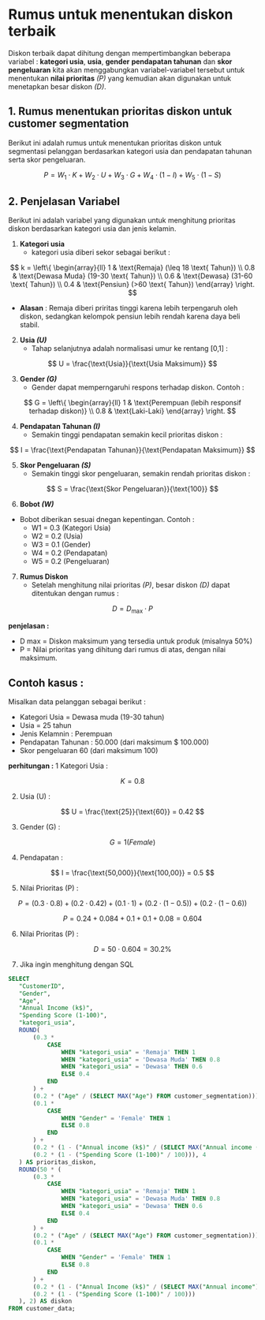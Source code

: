 # Rumus untuk menentukan diskon terbaik 

Diskon terbaik dapat dihitung dengan mempertimbangkan beberapa variabel : **kategori usia**, **usia**, **gender** **pendapatan tahunan** dan **skor pengeluaran** kita akan menggabungkan  variabel-variabel tersebut untuk menentukan **nilai prioritas** *(P)* yang kemudian akan digunakan untuk menetapkan besar diskon *(D)*.

## 1. Rumus menentukan prioritas diskon untuk customer segmentation 
Berikut ini adalah rumus untuk menentukan prioritas diskon untuk segmentasi pelanggan berdasarkan kategori usia dan pendapatan tahunan serta skor pengeluaran.

$$
P = W_1 \cdot K + W_2 \cdot U + W_3 \cdot G + W_4 \cdot (1 - I) + W_5 \cdot (1 - S)
$$

 ## 2. Penjelasan Variabel 
 Berikut ini adalah variabel yang digunakan untuk menghitung prioritas diskon berdasarkan kategori usia dan jenis kelamin.

 1. **Kategori usia**
    - kategori usia diberi sekor sebagai berikut : 

$$ 
    k = \left\{
    \begin{array}{ll}
    1 & \text{Remaja} (\leq 18 \text{ Tahun}) \\
    0.8 & \text{Dewasa Muda} (19-30 \text{ Tahun}) \\
    0.6 & \text{Dewasa} (31-60 \text{ Tahun}) \\
    0.4 & \text{Pensiun} (>60 \text{ Tahun})
    \end{array}
    \right.
$$
 
  - **Alasan** : Remaja diberi priritas tinggi karena lebih terpengaruh oleh diskon, sedangkan kelompok pensiun lebih rendah karena daya beli stabil.
 
 2. **Usia *(U)***
    - Tahap selanjutnya adalah normalisasi umur ke rentang [0,1] :

$$
U = \frac{\text{Usia}}{\text{Usia Maksimum}}
$$

 3. **Gender *(G)***
    - Gender dapat memperngaruhi respons terhadap diskon. Contoh : 

$$
G = \left\{
\begin{array}{ll}
1 & \text{Perempuan (lebih responsif terhadap diskon)} \\
0.8 & \text{Laki-Laki}
\end{array}
\right.
$$
 
 4. **Pendapatan Tahunan *(I)***
    - Semakin tinggi pendapatan semakin kecil prioritas diskon :

$$
I = \frac{\text{Pendapatan Tahunan}}{\text{Pendapatan Maksimum}}
$$
 
 5. **Skor Pengeluaran *(S)***
    - Semakin tinggi skor pengeluaran, semakin rendah prioritas diskon : 
    
$$
S = \frac{\text{Skor Pengeluaran}}{\text{100}}
$$
 
 6. **Bobot *(W)***
- Bobot diberikan sesuai dnegan kepentingan. Contoh : 
    - W1 = 0.3 (Kategori Usia)
    - W2 = 0.2 (Usia)
    - W3 = 0.1 (Gender)
    - W4 = 0.2 (Pendapatan)
    - W5 = 0.2 (Pengeluaran)
 
 7. **Rumus Diskon**
    - Setelah menghitung nilai prioritas *(P)*, besar diskon *(D)* dapat ditentukan dengan rumus :

$$
D = D_{\text{max}} \cdot P
$$

**penjelasan :**
- D max = Diskon maksimum yang tersedia untuk produk (misalnya 50%)
- P = Nilai prioritas yang dihitung dari rumus di atas, dengan nilai maksimum.


## Contoh kasus :
Misalkan data pelanggan sebagai berikut :

- Kategori Usia = Dewasa muda (19-30 tahun)
- Usia = 25 tahun 
- Jenis Kelamnin : Perempuan 
- Pendapatan Tahunan : 50.000  (dari maksimum $ 100.000) 
- Skor pengeluaran 60 (dari maksimum 100)

**perhitungan :**
 1 Kategori Usia :

 $$
K= 0.8
 $$

 2. Usia (U) :

$$
U = \frac{\text{25}}{\text{60}} = 0.42
$$

 3.  Gender (G) :

$$
G = 1 (Female)
$$

 4. Pendapatan :
 
$$
I = \frac{\text{50,000}}{\text{100,00}} = 0.5
$$

 5. Nilai Prioritas (P) :

 $$
P = (0.3 \cdot 0.8) + (0.2 \cdot 0.42) + (0.1 \cdot 1) + (0.2 \cdot (1 - 0.5)) + (0.2 \cdot (1 - 0.6))
 $$

 $$
P =0.24 + 0.084 + 0.1 + 0.1 + 0.08 = 0.604
 $$

 6. Nilai Prioritas (P) :

 $$
 D = 50 \cdot  0.604 = 30.2 \%
 $$

 7. Jika ingin menghitung dengan SQL
 ```sql
 SELECT 
    "CustomerID",
    "Gender",
    "Age",
    "Annual Income (k$)",
    "Spending Score (1-100)",
    "kategori_usia",
    ROUND(
        (0.3 * 
            CASE 
                WHEN "kategori_usia" = 'Remaja' THEN 1 
                WHEN "kategori_usia" = 'Dewasa Muda' THEN 0.8 
                WHEN "kategori_usia" = 'Dewasa' THEN 0.6 
                ELSE 0.4 
            END
        ) + 
        (0.2 * ("Age" / (SELECT MAX("Age") FROM customer_segmentation))) + 
        (0.1 * 
            CASE 
                WHEN "Gender" = 'Female' THEN 1 
                ELSE 0.8 
            END
        ) + 
        (0.2 * (1 - ("Annual income (k$)" / (SELECT MAX("Annual income (k$)") FROM customer_segmentation)))) + 
        (0.2 * (1 - ("Spending Score (1-100)" / 100))), 4
    ) AS prioritas_diskon,
    ROUND(50 * (
        (0.3 * 
            CASE 
                WHEN "kategori_usia" = 'Remaja' THEN 1 
                WHEN "kategori_usia" = 'Dewasa Muda' THEN 0.8 
                WHEN "kategori_usia" = 'Dewasa' THEN 0.6 
                ELSE 0.4 
            END
        ) + 
        (0.2 * ("Age" / (SELECT MAX("Age") FROM customer_segmentation))) + 
        (0.1 * 
            CASE 
                WHEN "Gender" = 'Female' THEN 1 
                ELSE 0.8 
            END
        ) + 
        (0.2 * (1 - ("Annual Income (k$)" / (SELECT MAX("Annual income") FROM customer_segmentation)))) + 
        (0.2 * (1 - ("Spending Score (1-100)" / 100)))
    ), 2) AS diskon
FROM customer_data;
 ```